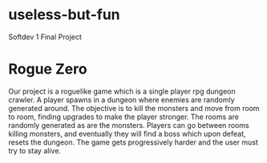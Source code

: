 # useless-but-fun
Softdev 1 Final Project

# Rogue Zero

Our project is a roguelike game which is a single player rpg dungeon crawler.  A player spawns in a dungeon where enemies are randomly generated around.  The objective is to kill the monsters and move from room to room, finding upgrades to make the player stronger.  The rooms are randomly generated as are the monsters. Players can go between rooms killing monsters, and eventually they will find a boss which upon defeat, resets the dungeon.  The game gets progressively harder and the user must try to stay alive.
